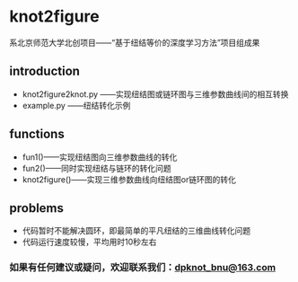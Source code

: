 # knot2figure
系北京师范大学北创项目——“基于纽结等价的深度学习方法”项目组成果
## introduction
- knot2figure2knot.py
——实现纽结图或链环图与三维参数曲线间的相互转换
- example.py
——纽结转化示例
## functions
- fun1()——实现纽结图向三维参数曲线的转化
- fun2()——同时实现纽结与链环的转化问题
- knot2figure()——实现三维参数曲线向纽结图or链环图的转化
## problems
- 代码暂时不能解决圆环，即最简单的平凡纽结的三维曲线转化问题
- 代码运行速度较慢，平均用时10秒左右

### 如果有任何建议或疑问，欢迎联系我们：dpknot_bnu@163.com
